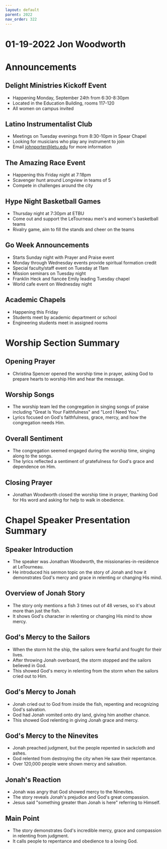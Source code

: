 ```yaml
---
layout: default
parent: 2022
nav_order: 322
---
```


# 01-19-2022 Jon Woodworth



# Announcements

## Delight Ministries Kickoff Event
- Happening Monday, September 24th from 6:30-8:30pm  
- Located in the Education Building, rooms 117-120
- All women on campus invited

## Latino Instrumentalist Club 
- Meetings on Tuesday evenings from 8:30-10pm in Spear Chapel  
- Looking for musicians who play any instrument to join
- Email johnporter@letu.edu for more information 

## The Amazing Race Event 
- Happening this Friday night at 7:18pm
- Scavenger hunt around Longview in teams of 5
- Compete in challenges around the city

## Hype Night Basketball Games
- Thursday night at 7:30pm at ETBU
- Come out and support the LeTourneau men's and women's basketball teams
- Rivalry game, aim to fill the stands and cheer on the teams

## Go Week Announcements
- Starts Sunday night with Prayer and Praise event
- Monday through Wednesday events provide spiritual formation credit
- Special faculty/staff event on Tuesday at 11am 
- Mission seminars on Tuesday night
- Franklin Heck and fiancée Emily leading Tuesday chapel
- World cafe event on Wednesday night

## Academic Chapels
- Happening this Friday 
- Students meet by academic department or school
- Engineering students meet in assigned rooms


# Worship Section Summary

## Opening Prayer
- Christina Spencer opened the worship time in prayer, asking God to prepare hearts to worship Him and hear the message.

## Worship Songs 
- The worship team led the congregation in singing songs of praise including "Great Is Your Faithfulness" and "Lord I Need You." 
- Lyrics focused on God's faithfulness, grace, mercy, and how the congregation needs Him.

## Overall Sentiment
- The congregation seemed engaged during the worship time, singing along to the songs.  
- The lyrics reflected a sentiment of gratefulness for God's grace and dependence on Him.

## Closing Prayer
- Jonathan Woodworth closed the worship time in prayer, thanking God for His word and asking for help to walk in obedience.


# Chapel Speaker Presentation Summary

## Speaker Introduction
- The speaker was Jonathan Woodworth, the missionaries-in-residence at LeTourneau. 
- He introduced his sermon topic on the story of Jonah and how it demonstrates God's mercy and grace in relenting or changing His mind. 

## Overview of Jonah Story
- The story only mentions a fish 3 times out of 48 verses, so it's about more than just the fish.
- It shows God's character in relenting or changing His mind to show mercy. 

## God's Mercy to the Sailors
- When the storm hit the ship, the sailors were fearful and fought for their lives. 
- After throwing Jonah overboard, the storm stopped and the sailors believed in God.
- This showed God's mercy in relenting from the storm when the sailors cried out to Him.

## God's Mercy to Jonah  
- Jonah cried out to God from inside the fish, repenting and recognizing God's salvation. 
- God had Jonah vomited onto dry land, giving him another chance.
- This showed God relenting in giving Jonah grace and mercy.

## God's Mercy to the Ninevites
- Jonah preached judgment, but the people repented in sackcloth and ashes.
- God relented from destroying the city when He saw their repentance. 
- Over 120,000 people were shown mercy and salvation.

## Jonah's Reaction
- Jonah was angry that God showed mercy to the Ninevites. 
- The story reveals Jonah's prejudice and God's great compassion.
- Jesus said "something greater than Jonah is here" referring to Himself.

## Main Point
- The story demonstrates God's incredible mercy, grace and compassion in relenting from judgment.
- It calls people to repentance and obedience to a loving God.